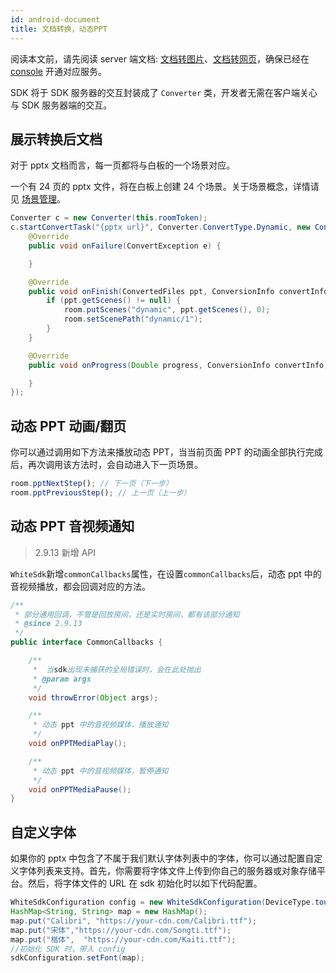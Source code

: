 ```yaml
---
id: android-document
title: 文档转换，动态PPT
---
```


阅读本文前，请先阅读 server 端文档: [文档转图片](/docs/server/overview/server-static-conversion)、[文档转网页](/docs/server/overview/server-dynamic-conversion)，确保已经在 [console](https://console.netless.link) 开通对应服务。

SDK 将于 SDK 服务器的交互封装成了 `Converter` 类，开发者无需在客户端关心与 SDK 服务器端的交互。

## 展示转换后文档

对于 pptx 文档而言，每一页都将与白板的一个场景对应。

一个有 24 页的 pptx 文件，将在白板上创建 24 个场景。关于场景概念，详情请见 [场景管理](/docs/android/guides/android-scenes)。

```Java
Converter c = new Converter(this.roomToken);
c.startConvertTask("{pptx url}", Converter.ConvertType.Dynamic, new ConverterCallbacks(){
    @Override
    public void onFailure(ConvertException e) {

    }

    @Override
    public void onFinish(ConvertedFiles ppt, ConversionInfo convertInfo) {
        if (ppt.getScenes() != null) {
            room.putScenes("dynamic", ppt.getScenes(), 0);
            room.setScenePath("dynamic/1");
        }
    }

    @Override
    public void onProgress(Double progress, ConversionInfo convertInfo) {

    }
});
```

## 动态 PPT 动画/翻页

你可以通过调用如下方法来播放动态 PPT，当当前页面 PPT 的动画全部执行完成后，再次调用该方法时，会自动进入下一页场景。

```javascript
room.pptNextStep(); // 下一页（下一步）
room.pptPreviousStep(); // 上一页（上一步）
```

## 动态 PPT 音视频通知

>2.9.13 新增 API

`WhiteSdk`新增`commonCallbacks`属性，在设置`commonCallbacks`后，动态 ppt 中的音视频播放，都会回调对应的方法。

```Java
/**
 * 部分通用回调，不管是回放房间，还是实时房间，都有该部分通知
 * @since 2.9.13
 */
public interface CommonCallbacks {

    /**
     *  当sdk出现未捕获的全局错误时，会在此处抛出
     * @param args
     */
    void throwError(Object args);

    /**
     * 动态 ppt 中的音视频媒体，播放通知
     */
    void onPPTMediaPlay();

    /**
     * 动态 ppt 中的音视频媒体，暂停通知
     */
    void onPPTMediaPause();
}
```

## 自定义字体

如果你的 pptx 中包含了不属于我们默认字体列表中的字体，你可以通过配置自定义字体列表来支持。首先，你需要将字体文件上传到你自己的服务器或对象存储平台。然后，将字体文件的 URL 在 sdk 初始化时以如下代码配置。

```Java
WhiteSdkConfiguration config = new WhiteSdkConfiguration(DeviceType.touch, 10, 0.1);
HashMap<String, String> map = new HashMap();
map.put("Calibri", "https://your-cdn.com/Calibri.ttf");
map.put("宋体","https://your-cdn.com/Songti.ttf");
map.put("楷体",  "https://your-cdn.com/Kaiti.ttf");
//初始化 SDK 时，带入 config
sdkConfiguration.setFont(map);
```

